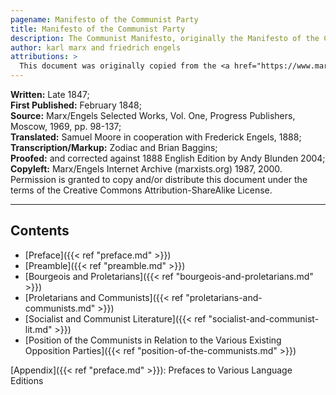 ```yaml
---
pagename: Manifesto of the Communist Party
title: Manifesto of the Communist Party
description: The Communist Manifesto, originally the Manifesto of the Communist Party, is a political pamphlet written by German philosophers Karl Marx and Friedrich Engels.
author: karl marx and friedrich engels
attributions: >
  This document was originally copied from the <a href="https://www.marxists.org/archive/marx/works/1848/communist-manifesto/index.htm">Marxist Internet Archive</a>.
---
```


**Written:** Late 1847;<br>
**First Published:** February 1848;<br>
**Source:** Marx/Engels Selected Works, Vol. One, Progress Publishers, Moscow, 1969, pp. 98-137;<br>
**Translated:** Samuel Moore in cooperation with Frederick Engels, 1888;<br>
**Transcription/Markup:** Zodiac and Brian Baggins;<br>
**Proofed:** and corrected against 1888 English Edition by Andy Blunden 2004;<br>
**Copyleft:** Marx/Engels Internet Archive (marxists.org) 1987, 2000. Permission is granted to copy and/or distribute this document under the terms of the Creative Commons Attribution-ShareAlike License.

<hr>

## Contents

- [Preface]({{< ref "preface.md" >}})
- [Preamble]({{< ref "preamble.md" >}})
- [Bourgeois and Proletarians]({{< ref "bourgeois-and-proletarians.md" >}})
- [Proletarians and Communists]({{< ref "proletarians-and-communists.md" >}})
- [Socialist and Communist Literature]({{< ref "socialist-and-communist-lit.md" >}})
- [Position of the Communists in Relation to the Various Existing Opposition Parties]({{< ref "position-of-the-communists.md" >}})

[Appendix]({{< ref "preface.md" >}}): Prefaces to Various Language Editions
